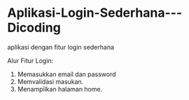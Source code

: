 # Aplikasi-Login-Sederhana---Dicoding
aplikasi dengan fitur login sederhana

Alur Fitur Login:
1. Memasukkan email dan password
2. Memvalidasi masukan.
3. Menampilkan halaman home.
